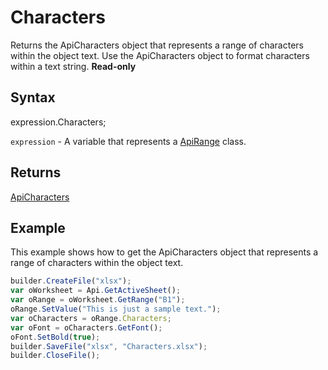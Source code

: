 # Characters

Returns the ApiCharacters object that represents a range of characters within the object text. Use the ApiCharacters object to format characters within a text string. **Read-only**

## Syntax

expression.Characters;

`expression` - A variable that represents a [ApiRange](../ApiRange.md) class.

## Returns

[ApiCharacters](../../ApiCharacters/ApiCharacters.md)

## Example

This example shows how to get the ApiCharacters object that represents a range of characters within the object text.

```javascript
builder.CreateFile("xlsx");
var oWorksheet = Api.GetActiveSheet();
var oRange = oWorksheet.GetRange("B1");
oRange.SetValue("This is just a sample text.");
var oCharacters = oRange.Characters;
var oFont = oCharacters.GetFont();
oFont.SetBold(true);
builder.SaveFile("xlsx", "Characters.xlsx");
builder.CloseFile();
```